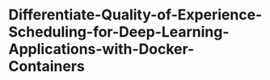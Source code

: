 # Differentiate-Quality-of-Experience-Scheduling-for-Deep-Learning-Applications-with-Docker-Containers